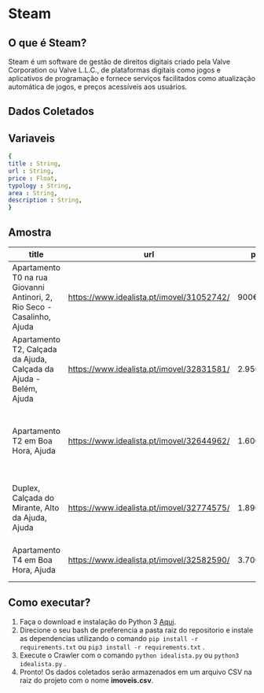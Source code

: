 # **Steam**

## O que é Steam?

Steam é um software de gestão de direitos digitais criado pela Valve Corporation ou Valve L.L.C., de plataformas digitais como jogos e aplicativos de programação e fornece serviços facilitados como atualização automática de jogos, e preços acessíveis aos usuários.

## **Dados Coletados**

## Variaveis

```yaml
{
title : String,
url : String,
price : Float,
typology : String,
area : String,
description : String,
}
```

## Amostra

| title | url | price | typology | area | description |
|---|---|---|---|---|---|
| Apartamento T0 na rua Giovanni Antinori, 2, Rio Seco - Casalinho, Ajuda | https://www.idealista.pt/imovel/31052742/ | 900€/mês | T0 | 55 m² área bruta | MARAVILHOSO ESTÚDIO COMO NOVO localizado ao pé... |
| Apartamento T2, Calçada da Ajuda, Calçada da Ajuda - Belém, Ajuda | https://www.idealista.pt/imovel/32831581/ | 2.950€/mês | T2 | 94 m² área bruta | "Apartamento T2 inserido, inserido no prestigiado... |
| Apartamento T2 em Boa Hora, Ajuda | https://www.idealista.pt/imovel/32644962/ | 1.600€/mês | T2 | 78 m² área bruta | Venha conhecer este excelente T2+1, acabado de remodelar e pronto a estrear... |
| Duplex, Calçada do Mirante, Alto da Ajuda, Ajuda | https://www.idealista.pt/imovel/32774575/ | 1.890€/mês | T2 | 130 m² área bruta | T2 duplex mobilado, com vista para o Palácio da Ajuda e o Tejo... |
| Apartamento T4 em Boa Hora, Ajuda | https://www.idealista.pt/imovel/32582590/ | 3.700€/mês | T4 | 170 m² área bruta | Apartamento com vista maravilhosa sobre o rio... |


## Como executar?

1. Faça o download e instalação do Python 3 [Aqui](https://www.python.org/).
2. Direcione o seu bash de preferencia a pasta raiz do repositorio e instale as dependencias utilizando o comando ```pip install -r requirements.txt``` ou ```pip3 install -r requirements.txt``` .
3. Execute o Crawler com o comando ```python idealista.py``` ou ```python3 idealista.py``` .
4. Pronto! Os dados coletados serão armazenados em um arquivo CSV na raiz do projeto com o nome **imoveis.csv**.
